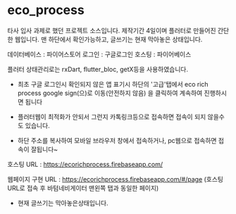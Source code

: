 # eco_process


타사 입사 과제로 했던 프로젝트 소스입니다. 제작기간 4일이며 플러터로 만들어진 간단한 웹입니다.
맨 하단에서 확인가능하고, 글쓰기는 현재 막아놓은 상태입니다.



데이터베이스 : 파이어스토어 
로그인 : 구글로그인 
호스팅 : 파이어베이스



플러터 상태관리로는 rxDart, flutter_bloc, getX등을 사용하였습니다.


* 최초 구글 로그인시 확인되지 않은 앱 표기시 하단의 '고급'탭에서
eco rich process google sign(으)로 이동(안전하지 않음) 을 클릭하여 계속하여 진행하시면 됩니다



* 플러터웹이 최적화가 안되서 그런지 카톡링크등으로 접속하면 접속이 되지 않을수도 있습니다.
* 하단 주소를 복사하여 모바일 브라우저 창에서 접속하거나, pc웹으로 접속하면 접속이 잘됩니다~


호스팅 URL : https://ecorichprocess.firebaseapp.com/


웹페이지 구현 URL : https://ecorichprocess.firebaseapp.com/#/page (호스팅 URL로 접속 후 바텀네비게이터 맨왼쪽 탭과 동일한 페이지)

* 현재 글쓰기는 막아놓은상태입니다.

